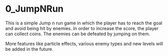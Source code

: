 # 0_JumpNRun

This is a simple Jump n run game in which the player has to reach the goal and avoid being hit by enemies. In order to increase the score, the player can collect coins. The enemies can be defeated by jumping on them.

More features like particle effects, various enemy types and new levels will be added in the future.
